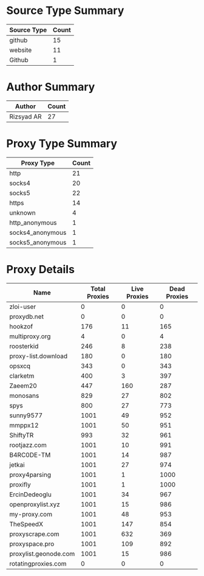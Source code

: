 # Source Type Summary

| Source Type | Count |
|-------------|-------|
| github | 15 |
| website | 11 |
| Github | 1 |


# Author Summary

| Author | Count |
|--------|-------|
| Rizsyad AR | 27 |


# Proxy Type Summary

| Proxy Type | Count |
|------------|-------|
| http | 21 |
| socks4 | 20 |
| socks5 | 22 |
| https | 14 |
| unknown | 4 |
| http_anonymous | 1 |
| socks4_anonymous | 1 |
| socks5_anonymous | 1 |


# Proxy Details

| Name | Total Proxies | Live Proxies | Dead Proxies |
|------|---------------|--------------|---------------|
| zloi-user | 0 | 0 | 0 |
| proxydb.net | 0 | 0 | 0 |
| hookzof | 176 | 11 | 165 |
| multiproxy.org | 4 | 0 | 4 |
| roosterkid | 246 | 8 | 238 |
| proxy-list.download | 180 | 0 | 180 |
| opsxcq | 343 | 0 | 343 |
| clarketm | 400 | 3 | 397 |
| Zaeem20 | 447 | 160 | 287 |
| monosans | 829 | 27 | 802 |
| spys | 800 | 27 | 773 |
| sunny9577 | 1001 | 49 | 952 |
| mmppx12 | 1001 | 50 | 951 |
| ShiftyTR | 993 | 32 | 961 |
| rootjazz.com | 1001 | 10 | 991 |
| B4RC0DE-TM | 1001 | 14 | 987 |
| jetkai | 1001 | 27 | 974 |
| proxy4parsing | 1001 | 1 | 1000 |
| proxifly | 1001 | 1 | 1000 |
| ErcinDedeoglu | 1001 | 34 | 967 |
| openproxylist.xyz | 1001 | 15 | 986 |
| my-proxy.com | 1001 | 48 | 953 |
| TheSpeedX | 1001 | 147 | 854 |
| proxyscrape.com | 1001 | 632 | 369 |
| proxyspace.pro | 1001 | 109 | 892 |
| proxylist.geonode.com | 1001 | 15 | 986 |
| rotatingproxies.com | 0 | 0 | 0 |
